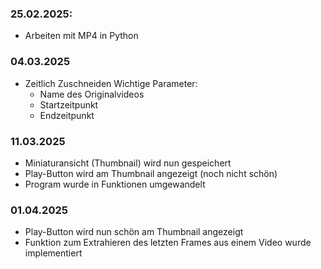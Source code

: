 ### 25.02.2025:
- Arbeiten mit MP4 in Python

### 04.03.2025
- Zeitlich Zuschneiden
  Wichtige Parameter:
   - Name des Originalvideos
   - Startzeitpunkt
   - Endzeitpunkt

### 11.03.2025
- Miniaturansicht (Thumbnail) wird nun gespeichert
- Play-Button wird am Thumbnail angezeigt (noch nicht schön)
- Program wurde in Funktionen umgewandelt

### 01.04.2025
- Play-Button wird nun schön am Thumbnail angezeigt
- Funktion zum Extrahieren des letzten Frames aus einem Video wurde implementiert